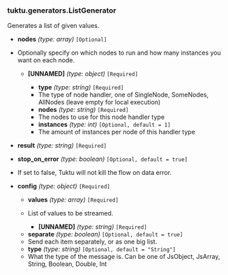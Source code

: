 ### tuktu.generators.ListGenerator
Generates a list of given values.

  * **nodes** *(type: array)* `[Optional]`
  - Optionally specify on which nodes to run and how many instances you want on each node.

    * **[UNNAMED]** *(type: object)* `[Required]`

      * **type** *(type: string)* `[Required]`
      - The type of node handler, one of SingleNode, SomeNodes, AllNodes (leave empty for local execution)

      * **nodes** *(type: string)* `[Required]`
      - The nodes to use for this node handler type

      * **instances** *(type: int)* `[Optional, default = 1]`
      - The amount of instances per node of this handler type

  * **result** *(type: string)* `[Required]`

  * **stop_on_error** *(type: boolean)* `[Optional, default = true]`
  - If set to false, Tuktu will not kill the flow on data error.

  * **config** *(type: object)* `[Required]`

    * **values** *(type: array)* `[Required]`
    - List of values to be streamed.

      * **[UNNAMED]** *(type: string)* `[Required]`

    * **separate** *(type: boolean)* `[Optional, default = true]`
    - Send each item separately, or as one big list.

    * **type** *(type: string)* `[Optional, default = "String"]`
    - What the type of the message is. Can be one of JsObject, JsArray, String, Boolean, Double, Int

